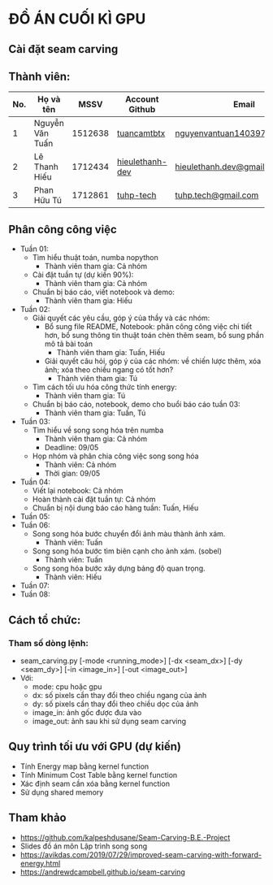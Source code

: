 # ĐỒ ÁN CUỐI KÌ GPU

## Cài đặt seam carving

## Thành viên:
| No. | Họ và tên       | MSSV    | Account Github                                        | Email                         |
| --- | --------------- | ------- | ----------------------------------------------------- | ----------------------------- |
| 1   | Nguyễn Văn Tuấn | 1512638 | [tuancamtbtx](https://github.com/tuancamtbtx)         | nguyenvantuan140397@gmail.com |
| 2   | Lê Thanh Hiếu   | 1712434 | [hieulethanh-dev](https://github.com/hieulethanh-dev) | hieulethanh.dev@gmail.com     |
| 3   | Phan Hữu Tú     | 1712861 | [tuhp-tech](https://github.com/tuhp-tech)             | tuhp.tech@gmail.com           |

## Phân công công việc
- Tuần 01:
  - Tìm hiểu thuật toán, numba nopython
    - Thành viên tham gia: Cả nhóm
  - Cài đặt tuần tự (dự kiến 90%):
    - Thành viên tham gia: Cả nhóm
  - Chuẩn bị báo cáo, viết notebook và demo:
    - Thành viên tham gia: Hiếu
- Tuần 02:
  - Giải quyết các yêu cầu, góp ý của thầy và các nhóm:
    - Bổ sung file README, Notebook: phân công công việc chi tiết hơn, bổ sung thông tin thuật toán chèn thêm seam, bổ sung phần mô tả bài toán
      - Thành viên tham gia: Tuấn, Hiếu
    - Giải quyết câu hỏi, góp ý của các nhóm: về chiến lược thêm, xóa ảnh; xóa theo chiều ngang có tốt hơn?
      - Thành viên tham gia: Tú
  - Tìm cách tối ưu hóa công thức tính energy:
    - Thành viên tham gia: Tú
  - Chuẩn bị báo cáo, notebook, demo cho buổi báo cáo tuần 03:
    - Thành viên tham gia: Tuấn, Tú
- Tuần 03:
  - Tìm hiểu về song song hóa trên numba
    - Thành viên tham gia: Cả nhóm
    - Deadline: 09/05
  - Họp nhóm và phân chia công việc song song hóa
    - Thành viên: Cả nhóm
    - Thời gian: 09/05
- Tuần 04:
  - Viết lại notebook: Cả nhóm 
  - Hoàn thành cài đặt tuần tự: Cả nhóm
  - Chuẩn bị nội dung báo cáo hàng tuần: Tuấn, Hiếu
- Tuần 05:
- Tuần 06:
  - Song song hóa bước chuyển đổi ảnh màu thành ảnh xám.
    - Thành viên: Tuấn
  - Song song hóa bước tìm biên cạnh cho ảnh xám. (sobel)
    - Thành viên: Tuấn
  - Song song hóa bước xây dựng bảng độ quan trọng.
    - Thành viên: Hiếu
- Tuần 07:
- Tuần 08:

## Cách tổ chức:
### Tham số dòng lệnh:
- seam_carving.py [-mode <running_mode>] [-dx <seam_dx>] [-dy <seam_dy>] [-in <image_in>] [-out <image_out>]
- Với:
  + mode: cpu hoặc gpu
  + dx: số pixels cần thay đổi theo chiều ngang của ảnh
  + dy: số pixels cần thay đổi theo chiều dọc của ảnh
  + image_in: ảnh gốc được đưa vào
  + image_out: ảnh sau khi sử dụng seam carving

## Quy trình tối ưu với GPU (dự kiến)
- Tính Energy map bằng kernel function
- Tính Minimum Cost Table bằng kernel function
- Xác định seam cần xóa bằng kernel function
- Sử dụng shared memory

## Tham khảo
- https://github.com/kalpeshdusane/Seam-Carving-B.E.-Project
- Slides đồ án môn Lập trình song song
- https://avikdas.com/2019/07/29/improved-seam-carving-with-forward-energy.html
- https://andrewdcampbell.github.io/seam-carving
